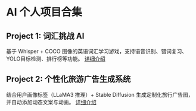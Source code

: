 # AI 个人项目合集 

## Project 1: 词汇挑战 AI
基于 Whisper + COCO 图像的英语词汇学习游戏，支持语音识别、错词复习、YOLO目标检测、排行榜等功能。
[详细介绍](./project-1/README.md)

## Project 2: 个性化旅游广告生成系统
结合用户画像标签（LLaMA3 推理）+ Stable Diffusion 生成定制化旅行广告图，并自动添加动态文案与动画。
[详细介绍](./project-2/README.md)
